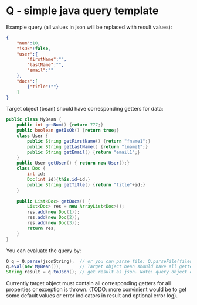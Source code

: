 # Q - simple java query template

Example query (all values in json will be replaced with result values):

```json
{
	"num":10,
	"isOk":false,
	"user":{
		"firstName":"",
		"lastName":"",
		"email":""
	},
	"docs":[ 
		{"title":""}
	]
}
```

Target object (bean) should have corresponding getters for data:

```java
public class MyBean {
	public int getNum() {return 777;}
	public boolean getIsOk() {return true;}
	class User {
		public String getFirstName() {return "fname1";}
		public String getLastName() {return "lname1";}
		public String getEmail() {return "email1";}
	}
	public User getUser() { return new User();}
	class Doc {
		int id;
		Doc(int id){this.id=id;}
		public String getTitle() {return "title"+id;}
	}
	
	public List<Doc> getDocs() {
		List<Doc> res = new ArrayList<Doc>();
		res.add(new Doc(1));
		res.add(new Doc(2));
		res.add(new Doc(3));
		return res;
	}
}
```

You can evaluate the query by:

```java
Q q = Q.parse(jsonString);  // or you can parse file: Q.parseFile(filename);
q.eval(new MyBean());       // Target object bean should have all getters for data to be queried.
String result = q.toJson(); // get result as json. Note: query object q is modified and contains the result.
```

Currently target object must contain all corresponding getters for all properties or exception is thrown. 
(TODO: more convinient would be to get some default values or error indicators in result and optional error log).




 

